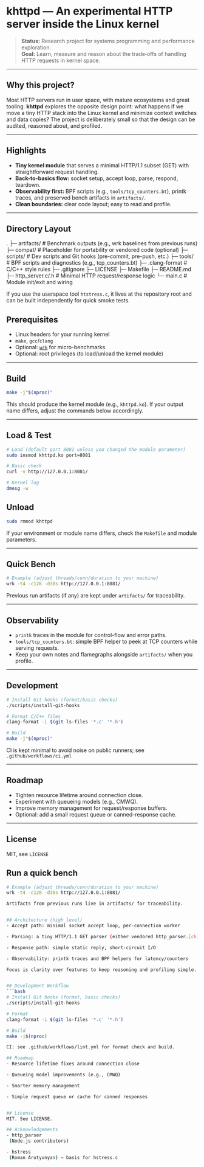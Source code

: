 # khttpd — An experimental HTTP server inside the Linux kernel

> **Status:** Research project for systems programming and performance exploration.  
> **Goal:** Learn, measure and reason about the trade‑offs of handling HTTP requests in kernel space.

---

## Why this project?

Most HTTP servers run in user space, with mature ecosystems and great tooling. **khttpd** explores the opposite design point: what happens if we move a tiny HTTP stack into the Linux kernel and minimize context switches and data copies? The project is deliberately small so that the design can be audited, reasoned about, and profiled.

---

## Highlights

- **Tiny kernel module** that serves a minimal HTTP/1.1 subset (GET) with straightforward request handling.
- **Back-to-basics flow:** socket setup, accept loop, parse, respond, teardown.
- **Observability first:** BPF scripts (e.g., `tools/tcp_counters.bt`), printk traces, and preserved bench artifacts in `artifacts/`.
- **Clean boundaries:** clear code layout; easy to read and profile.

---


## Directory Layout
.
├─ artifacts/ # Benchmark outputs (e.g., wrk baselines from previous runs)
├─ compat/ # Placeholder for portability or vendored code (optional)
├─ scripts/ # Dev scripts and Git hooks (pre-commit, pre-push, etc.)
├─ tools/ # BPF scripts and diagnostics (e.g., tcp_counters.bt)
├─ .clang-format # C/C++ style rules
├─ .gitignore
├─ LICENSE
├─ Makefile
├─ README.md
├─ http_server.c/.h # Minimal HTTP request/response logic
└─ main.c # Module init/exit and wiring

If you use the userspace tool `htstress.c`, it lives at the repository root and can be built independently for quick smoke tests.


## Prerequisites

- Linux headers for your running kernel
- `make`, `gcc`/`clang`
- Optional: [`wrk`](https://github.com/wg/wrk) for micro-benchmarks
- Optional: root privileges (to load/unload the kernel module)

---

## Build

```bash
make -j"$(nproc)"
```
This should produce the kernel module (e.g., `khttpd.ko`).
If your output name differs, adjust the commands below accordingly.

---

## Load & Test
```bash
# Load (default port 8081 unless you changed the module parameter)
sudo insmod khttpd.ko port=8081

# Basic check
curl -v http://127.0.0.1:8081/

# Kernel log
dmesg -w
```

## Unload
```bash
sudo rmmod khttpd
```
If your environment or module name differs, check the `Makefile` and module parameters.

---

## Quick Bench
```bash
# Example (adjust threads/conn/duration to your machine)
wrk -t4 -c128 -d30s http://127.0.0.1:8081/
```
Previous run artifacts (if any) are kept under `artifacts/` for traceability.

---

## Observability

- `printk` traces in the module for control-flow and error paths.
- `tools/tcp_counters.bt`: simple BPF helper to peek at TCP counters while serving requests.
- Keep your own notes and flamegraphs alongside `artifacts/` when you profile.

---

## Development
```bash
# Install Git hooks (format/basic checks)
./scripts/install-git-hooks

# Format C/C++ files
clang-format -i $(git ls-files '*.c' '*.h')

# Build
make -j"$(nproc)"
```
CI is kept minimal to avoid noise on public runners; see `.github/workflows/ci.yml`

---

## Roadmap
- Tighten resource lifetime around connection close.
- Experiment with queueing models (e.g., CMWQ).
- Improve memory management for request/response buffers.
- Optional: add a small request queue or canned-response cache.

---

## License
MIT, see `LICENSE`






## Run a quick bench
```bash
# Example (adjust threads/conn/duration to your machine)
wrk -t4 -c128 -d30s http://127.0.0.1:8081/

Artifacts from previous runs live in artifacts/ for traceability.


## Architecture (high level)
- Accept path: minimal socket accept loop, per-connection worker

- Parsing: a tiny HTTP/1.1 GET parser (either vendored http_parser.[ch] or a compact internal parser)

- Response path: simple static reply, short-circuit I/O

- Observability: printk traces and BPF helpers for latency/counters

Focus is clarity over features to keep reasoning and profiling simple.


## Development Workflow
```bash
# Install Git hooks (format, basic checks)
./scripts/install-git-hooks

# Format
clang-format -i $(git ls-files '*.c' '*.h')

# Build
make -j$(nproc)

CI: see .github/workflows/lint.yml for format check and build.

## Roadmap
- Resource lifetime fixes around connection close

- Queueing model improvements (e.g., CMWQ)

- Smarter memory management

- Simple request queue or cache for canned responses


## License
MIT. See LICENSE.

## Acknowledgements
- http_parser
 (Node.js contributors)

- hstress
 (Roman Arutyunyan) – basis for hstress.c